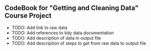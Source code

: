 ## CodeBook for "Getting and Cleaning Data" Course Project

* TODO: Add link to raw data
* TODO: Add references to tidy data documentation
* TODO: Add description of data in output file
* TODO: Add description of steps to get from raw data to output file
